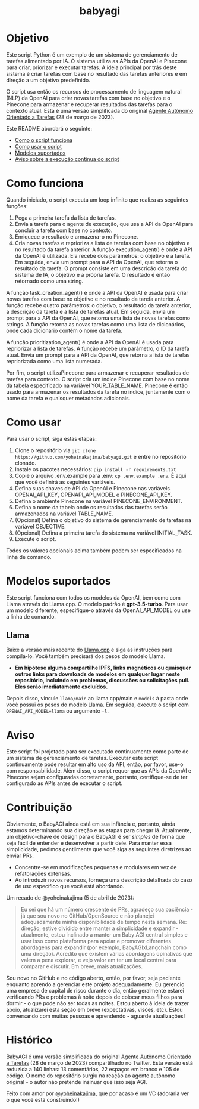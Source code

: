 <h1 align="center"> babyagi </h1>

# Objetivo

Este script Python é um exemplo de um sistema de gerenciamento de tarefas alimentado por IA. O sistema utiliza as APIs da OpenAI e Pinecone para criar, priorizar e executar tarefas. A ideia principal por trás deste sistema é criar tarefas com base no resultado das tarefas anteriores e em direção a um objetivo predefinido. 

O script usa então os recursos de processamento de linguagem natural (NLP) da OpenAI para criar novas tarefas com base no objetivo e o Pinecone para armazenar e recuperar resultados das  tarefas para o contexto atual. Esta é uma versão simplificada do original [Agente Autônomo Orientado a Tarefas](https://twitter.com/yoheinakajima/status/1640934493489070080?s=20) (28 de março de 2023).

Este README abordará o seguinte:

- [Como o script funciona](https://chat.openai.com/chat?model=gpt-4#como-funciona)
- [Como usar o script](https://chat.openai.com/chat?model=gpt-4#como-usar)
- [Modelos suportados](https://chat.openai.com/chat?model=gpt-4#modelos-suportados)
- [Aviso sobre a execução contínua do script](https://chat.openai.com/chat?model=gpt-4#aviso-execucao-continua)

# Como funciona<a name="como-funciona"></a>

Quando iniciado, o script executa um loop infinito que realiza as seguintes funçōes:

1. Pega a primeira tarefa da lista de tarefas.
2. Envia a tarefa para o agente de execução, que usa a API da OpenAI para concluir a tarefa com base no contexto.
3. Enriquece o resultado e armazena-o no Pinecone.
4. Cria novas tarefas e reprioriza a lista de tarefas com base no objetivo e no resultado da tarefa anterior. A função execution_agent() é onde a API da OpenAI é utilizada. Ela recebe dois parâmetros: o objetivo e a tarefa. Em seguida, envia um prompt para a API da OpenAI, que retorna o resultado da tarefa. O prompt consiste em uma descrição da tarefa do sistema de IA, o objetivo e a própria tarefa. O resultado é então retornado como uma string.

A função task_creation_agent() é onde a API da OpenAI é usada para criar novas tarefas com base no objetivo e no resultado da tarefa anterior. A função recebe quatro parâmetros: o objetivo, o resultado da tarefa anterior, a descrição da tarefa e a lista de tarefas atual. Em seguida, envia um prompt para a API da OpenAI, que retorna uma lista de novas tarefas como strings. A função retorna as novas tarefas como uma lista de dicionários, onde cada dicionário contém o nome da tarefa.

A função prioritization_agent() é onde a API da OpenAI é usada para repriorizar a lista de tarefas. A função recebe um parâmetro, o ID da tarefa atual. Envia um prompt para a API da OpenAI, que retorna a lista de tarefas repriorizada como uma lista numerada.

Por fim, o script utilizaPinecone para armazenar e recuperar resultados de tarefas para contexto. O script cria um índice Pinecone com base no nome da tabela especificado na variável YOUR_TABLE_NAME. Pinecone é então usado para armazenar os resultados da tarefa no índice, juntamente com o nome da tarefa e quaisquer metadados adicionais.

# Como usar<a name="como-usar"></a>

Para usar o script, siga estas etapas:

1. Clone o repositório via `git clone https://github.com/yoheinakajima/babyagi.git` e entre no repositório clonado.
2. Instale os pacotes necessários: `pip install -r requirements.txt`
3. Copie o arquivo .env.example para .env: `cp .env.example .env`. É aqui que você definirá as seguintes variáveis.
4. Defina suas chaves de API da OpenAI e Pinecone nas variáveis OPENAI_API_KEY, OPENAPI_API_MODEL e PINECONE_API_KEY.
5. Defina o ambiente Pinecone na variável PINECONE_ENVIRONMENT.
6. Defina o nome da tabela onde os resultados das tarefas serão armazenados na variável TABLE_NAME.
7. (Opcional) Defina o objetivo do sistema de gerenciamento de tarefas na variável OBJECTIVE.
8. (Opcional) Defina a primeira tarefa do sistema na variável INITIAL_TASK.
9. Execute o script.

Todos os valores opcionais acima também podem ser especificados na linha de comando.

# Modelos suportados<a name="modelos-suportados"></a>

Este script funciona com todos os modelos da OpenAI, bem como com Llama através do Llama.cpp. O modelo padrão é **gpt-3.5-turbo**. Para usar um modelo diferente, especifique-o através da OpenAI_API_MODEL ou use a linha de comando.

## Llama

Baixe a versão mais recente do [Llama.cpp](https://github.com/ggerganov/llama.cpp) e siga as instruções para compilá-lo. Você também precisará dos pesos do modelo Llama.

- **Em hipótese alguma compartilhe IPFS, links magnéticos ou quaisquer outros links para downloads de modelos em qualquer lugar neste repositório, incluindo em problemas, discussões ou solicitações pull. Eles serão imediatamente excluídos.**

Depois disso, vincule `llama/main` ao llama.cpp/main e `models` à pasta onde você possui os pesos do modelo Llama. Em seguida, execute o script com `OPENAI_API_MODEL=llama` ou argumento `-l`.

# Aviso<a name="aviso-execucao-continua"></a>

Este script foi projetado para ser executado continuamente como parte de um sistema de gerenciamento de tarefas. Executar este script continuamente pode resultar em alto uso da API, então, por favor, use-o com responsabilidade. Além disso, o script requer que as APIs da OpenAI e Pinecone sejam configuradas corretamente, portanto, certifique-se de ter configurado as APIs antes de executar o script.

# Contribuição

Obviamente, o BabyAGI ainda está em sua infância e, portanto, ainda estamos determinando sua direção e as etapas para chegar lá. Atualmente, um objetivo-chave de design para o BabyAGI é ser *simples* de forma que seja fácil de entender e desenvolver a partir dele. Para manter essa simplicidade, pedimos gentilmente que você siga as seguintes diretrizes ao enviar PRs:

- Concentre-se em modificações pequenas e modulares em vez de refatorações extensas.
- Ao introduzir novos recursos, forneça uma descrição detalhada do caso de uso específico que você está abordando.

Um recado de @yoheinakajima (5 de abril de 2023):

> Eu sei que há um número crescente de PRs, agradeço sua paciência - já que sou novo no GitHub/OpenSource e não planejei adequadamente minha disponibilidade de tempo nesta semana. Re: direção, estive dividido entre manter a simplicidade e expandir - atualmente, estou inclinado a manter um Baby AGI central simples e usar isso como plataforma para apoiar e promover diferentes abordagens para expandir (por exemplo, BabyAGIxLangchain como uma direção). Acredito que existem várias abordagens opinativas que valem a pena explorar, e vejo valor em ter um local central para comparar e discutir. Em breve, mais atualizações.

Sou novo no GitHub e no código aberto, então, por favor, seja paciente enquanto aprendo a gerenciar este projeto adequadamente. Eu gerencio uma empresa de capital de risco durante o dia, então geralmente estarei verificando PRs e problemas à noite depois de colocar meus filhos para dormir - o que pode não ser todas as noites. Estou aberto à ideia de trazer apoio, atualizarei esta seção em breve (expectativas, visões, etc). Estou conversando com muitas pessoas e aprendendo - aguarde atualizações!

# Histórico

BabyAGI é uma versão simplificada do original [Agente Autônomo Orientado a Tarefas](https://twitter.com/yoheinakajima/status/1640934493489070080?s=20) (28 de março de 2023) compartilhado no Twitter. Esta versão está reduzida a 140 linhas: 13 comentários, 22 espaços em branco e 105 de código. O nome do repositório surgiu na reação ao agente autônomo original - o autor não pretende insinuar que isso seja AGI.

Feito com amor por [@yoheinakajima](https://twitter.com/yoheinakajima), que por acaso é um VC (adoraria ver o que você está construindo!)

